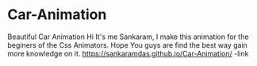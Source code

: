 # Car-Animation
Beautiful Car Animation
Hi It's me Sankaram, I make this animation for the beginers of the Css Animators. Hope You guys are find the best way gain more knowledge on it.
https://sankaramdas.github.io/Car-Animation/ -link
